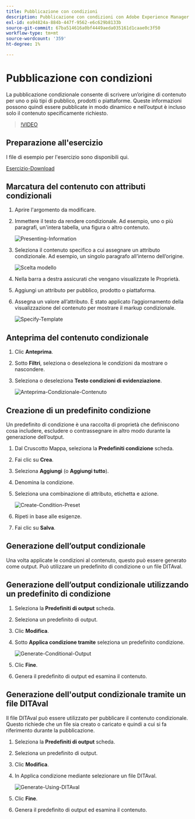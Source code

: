 ```yaml
---
title: Pubblicazione con condizioni
description: Pubblicazione con condizioni con Adobe Experience Manager Guides
exl-id: ea94824a-884b-447f-9562-e6c629b8133b
source-git-commit: 67ba514616a0bf4449aeda035161d1caae0c3f50
workflow-type: tm+mt
source-wordcount: '359'
ht-degree: 1%

---
```


# Pubblicazione con condizioni

La pubblicazione condizionale consente di scrivere un’origine di contenuto per uno o più tipi di pubblico, prodotti o piattaforme. Queste informazioni possono quindi essere pubblicate in modo dinamico e nell’output è incluso solo il contenuto specificamente richiesto.

>[!VIDEO](https://video.tv.adobe.com/v/339041?quality=12&learn=on)

## Preparazione all&#39;esercizio

I file di esempio per l&#39;esercizio sono disponibili qui.

[Esercizio-Download](assets/exercises/publishing-with-conditions.zip)

## Marcatura del contenuto con attributi condizionali

1. Aprire l&#39;argomento da modificare.

1. Immettere il testo da rendere condizionale. Ad esempio, uno o più paragrafi, un&#39;intera tabella, una figura o altro contenuto.

   ![Presenting-Information](images/presenting-info.png)

1. Seleziona il contenuto specifico a cui assegnare un attributo condizionale. Ad esempio, un singolo paragrafo all’interno dell’origine.

   ![Scelta modello](images/template-choice.png)

1. Nella barra a destra assicurati che vengano visualizzate le Proprietà.

1. Aggiungi un attributo per pubblico, prodotto o piattaforma.

1. Assegna un valore all’attributo. È stato applicato l’aggiornamento della visualizzazione del contenuto per mostrare il markup condizionale.

   ![Specify-Template](images/specify-template.png)

## Anteprima del contenuto condizionale

1. Clic **Anteprima**.

1. Sotto **Filtri**, seleziona o deseleziona le condizioni da mostrare o nascondere.

1. Seleziona o deseleziona **Testo condizioni di evidenziazione**.

   ![Anteprima-Condizionale-Contenuto](images/preview-conditional-content.png)

## Creazione di un predefinito condizione

Un predefinito di condizione è una raccolta di proprietà che definiscono cosa includere, escludere o contrassegnare in altro modo durante la generazione dell’output.

1. Dal Cruscotto Mappa, seleziona la **Predefiniti condizione** scheda.

1. Fai clic su **Crea**.

1. Seleziona **Aggiungi** (o **Aggiungi tutto**).

1. Denomina la condizione.

1. Seleziona una combinazione di attributo, etichetta e azione.

   ![Create-Condition-Preset](images/create-condition-preset.png)

1. Ripeti in base alle esigenze.  

1. Fai clic su **Salva**.

## Generazione dell’output condizionale

Una volta applicate le condizioni al contenuto, questo può essere generato come output. Può utilizzare un predefinito di condizione o un file DITAval.

## Generazione dell’output condizionale utilizzando un predefinito di condizione

1. Seleziona la **Predefiniti di output** scheda.

1. Seleziona un predefinito di output.

1. Clic **Modifica**.

1. Sotto **Applica condizione tramite** seleziona un predefinito condizione.

   ![Generate-Conditional-Output](images/generate-conditional-output.png)

1. Clic **Fine**.

1. Genera il predefinito di output ed esamina il contenuto.

## Generazione dell&#39;output condizionale tramite un file DITAval

Il file DITAval può essere utilizzato per pubblicare il contenuto condizionale. Questo richiede che un file sia creato o caricato e quindi a cui si fa riferimento durante la pubblicazione.

1. Seleziona la **Predefiniti di output** scheda.

1. Seleziona un predefinito di output.

1. Clic **Modifica**.

1. In Applica condizione mediante selezionare un file DITAval.

   ![Generate-Using-DITAval](images/generate-using-ditaval.png)

1. Clic **Fine**.

1. Genera il predefinito di output ed esamina il contenuto.

